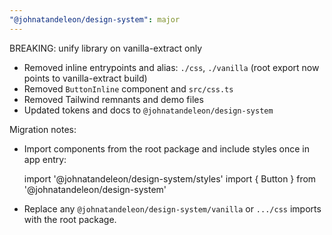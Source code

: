 ```yaml
---
"@johnatandeleon/design-system": major
---
```


BREAKING: unify library on vanilla-extract only

- Removed inline entrypoints and alias: `./css`, `./vanilla` (root export now points to vanilla-extract build)
- Removed `ButtonInline` component and `src/css.ts`
- Removed Tailwind remnants and demo files
- Updated tokens and docs to `@johnatandeleon/design-system`

Migration notes:

- Import components from the root package and include styles once in app entry:

  import '@johnatandeleon/design-system/styles'
  import { Button } from '@johnatandeleon/design-system'

- Replace any `@johnatandeleon/design-system/vanilla` or `.../css` imports with the root package.

